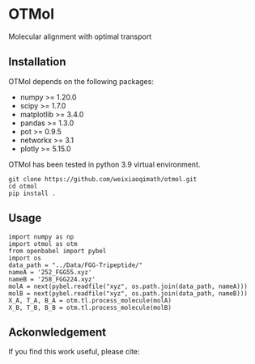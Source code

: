 # OTMol

Molecular alignment with optimal transport

## Installation

OTMol depends on the following packages:

- numpy >= 1.20.0
- scipy >= 1.7.0
- matplotlib >= 3.4.0
- pandas >= 1.3.0
- pot >= 0.9.5
- networkx >= 3.1
- plotly >= 5.15.0

OTMol has been tested in python 3.9 virtual environment.

```
git clone https://github.com/weixiaoqimath/otmol.git
cd otmol
pip install .
```

## Usage

```
import numpy as np
import otmol as otm
from openbabel import pybel
import os
data_path = "../Data/FGG-Tripeptide/"
nameA = '252_FGG55.xyz'
nameB = '258_FGG224.xyz'
molA = next(pybel.readfile("xyz", os.path.join(data_path, nameA)))
molB = next(pybel.readfile("xyz", os.path.join(data_path, nameB)))
X_A, T_A, B_A = otm.tl.process_molecule(molA) 
X_B, T_B, B_B = otm.tl.process_molecule(molB)
```

## Ackonwledgement

If you find this work useful, please cite:
